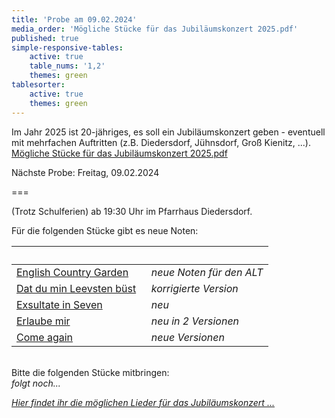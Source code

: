 ```yaml
---
title: 'Probe am 09.02.2024'
media_order: 'Mögliche Stücke für das Jubiläumskonzert 2025.pdf'
published: true
simple-responsive-tables:
    active: true
    table_nums: '1,2'
    themes: green
tablesorter:
    active: true
    themes: green
---
```


Im Jahr 2025 ist 20-jähriges, es soll ein Jubiläumskonzert geben - eventuell mit mehrfachen Auftritten (z.B. Diedersdorf, Jühnsdorf, Groß Kienitz, ...).
[Mögliche Stücke für das Jubiläumskonzert 2025.pdf](Mo%CC%88gliche%20Stu%CC%88cke%20fu%CC%88r%20das%20Jubila%CC%88umskonzert%202025.pdf)

Nächste Probe: Freitag, 09.02.2024

===

(Trotz Schulferien) ab 19:30 Uhr im Pfarrhaus Diedersdorf.
<br/>

Für die folgenden Stücke gibt es neue Noten:
<br/>

| &nbsp; |   | 
| :------------ | :------------ | 
| [<i class="fa fa-hand-o-right"></i> English Country Garden](/choerchen-intern/choerchennoten/english_country_garden) | <i>&nbsp;&nbsp;neue Noten für den ALT</i> |
| [<i class="fa fa-hand-o-right"></i> Dat du min Leevsten büst](/choerchen-intern/choerchennoten/dat_du_min_leevsten_buest) | <i>&nbsp;&nbsp;korrigierte Version</i> |
| [<i class="fa fa-hand-o-right"></i> Exsultate in Seven](/choerchen-intern/choerchennoten/exsultate_in_seven) | <i>&nbsp;&nbsp;neu</i> |
| [<i class="fa fa-hand-o-right"></i> Erlaube mir](/choerchen-intern/choerchennoten/erlaube-mir) | <i>&nbsp;&nbsp;neu in 2 Versionen</i> |
| [<i class="fa fa-hand-o-right"></i> Come again](/choerchen-intern/choerchennoten/come-again) | <i>&nbsp;&nbsp;neue Versionen</i> |



<br/>
Bitte die folgenden Stücke mitbringen:
<br/>
<i>folgt noch...



<br/>

[<i class="fa fa-hand-o-right"></i> Hier findet ihr die möglichen Lieder für das Jubiläumskonzert ...](/choerchen-intern/choerchennoten/tag:Jubiläumskonzert%202025/query:Jubiläumskonzert%202025)
